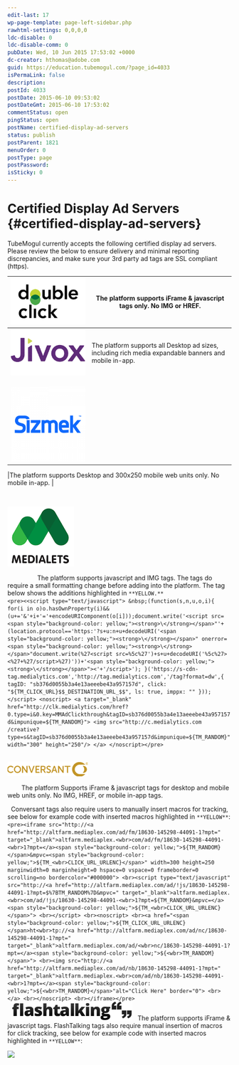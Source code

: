 ```yaml
---
edit-last: 17
wp-page-template: page-left-sidebar.php
rawhtml-settings: 0,0,0,0
ldc-disable: 0
ldc-disable-comm: 0
pubDate: Wed, 10 Jun 2015 17:53:02 +0000
dc-creator: hthomas@adobe.com
guid: https://education.tubemogul.com/?page_id=4033
isPermaLink: false
description: 
postId: 4033
postDate: 2015-06-10 09:53:02
postDateGmt: 2015-06-10 17:53:02
commentStatus: open
pingStatus: open
postName: certified-display-ad-servers
status: publish
postParent: 1821
menuOrder: 0
postType: page
postPassword: 
isSticky: 0
---
```


# Certified Display Ad Servers {#certified-display-ad-servers}

TubeMogul currently accepts the following certified display ad servers. Please review the below to ensure delivery and minimal reporting discrepancies,&nbsp;and make sure your 3rd party ad tags are&nbsp;SSL compliant (https).

| [ ![DFA](assets/dfa.jpg)](assets/dfa.jpg) |The platform supports iFrame & javascript tags only. No IMG or HREF. |
|---|---|
| [ ![0_jivoxlogosmall](assets/0-jivoxlogosmall.gif)](assets/0-jivoxlogosmall.gif) |The platform supports all Desktop ad sizes, including rich media expandable banners and mobile in-app. |
| &nbsp; ![Sizmek](assets/sizmek-300x300.png)

|The platform supports Desktop and 300x250 mobile web units only. No mobile in-app. |

&nbsp;

![medialets](assets/medialets-150x135.png)

&nbsp; &nbsp; &nbsp; &nbsp; &nbsp; &nbsp; &nbsp; &nbsp; &nbsp;The platform supports javascript and IMG tags.
The tags do require a small formatting change before adding into the platform. The tag below shows the additions highlighted in  `**YELLOW.**`   
`<pre><<script type="text/javascript"> &nbsp;(function(s,n,u,o,i){ for(i in o)o.hasOwnProperty(i)&&(u+='&'+i+'='+encodeURIComponent(o[i]));document.write('<script src= <span style="background-color: yellow;"><strong>\</strong></span>"'+(location.protocol=='https:'?s+u:n+u+decodeURI('<span style="background-color: yellow;"><strong>\</strong></span>" onerror=<span style="background-color: yellow;"><strong>\</strong></span>"document.write(%27<script src=%5c%27')+s+u+decodeURI('%5c%27><%27+%27/script>%27)'))+'<span style="background-color: yellow;"><strong>\</strong></span>"><'+'/script>'); }('https://s-cdn-tag.medialytics.com','http://tag.medialytics.com','/tag?format=dw',{ tagID: "sb376d0055b3a4e13aeeebe43a957157d", click: "${TM_CLICK_URL}$$_DESTINATION_URL_$$", ls: true, imppx: "" })); </script> <noscript> <a target="_blank" href="http://clk.medialytics.com/href?0.type=i&0.key=MMAdClickthrough&tagID=sb376d0055b3a4e13aeeebe43a957157d&impunique=${TM_RANDOM}"> <img src="http://c.medialytics.com /creative?type=s&tagID=sb376d0055b3a4e13aeeebe43a957157d&impunique=${TM_RANDOM}" width="300" height="250"/> </a> </noscript></pre>`   
&nbsp;

![conversant](assets/conversant.png)

&nbsp; &nbsp; &nbsp; &nbsp; The platform Supports iFrame & javascript tags for desktop and mobile web units only. No IMG, HREF, or mobile in-app tags.

&nbsp;
Conversant tags also require users to manually insert macros for tracking, see below for example code with inserted macros highlighted in `**YELLOW**`:   
`<pre><iframe src="http://<a href="http://altfarm.mediaplex.com/ad/fm/18630-145298-44091-1?mpt=" target="_blank">altfarm.mediaplex.<wbr>com/ad/fm/18630-145298-44091-<wbr>1?mpt=</a><span style="background-color: yellow;">${TM_RANDOM}</span>&mpvc=<span style="background-color: yellow;">${TM_<wbr>CLICK_URL_URLENC}</span>" width=300 height=250 marginwidth=0 marginheight=0 hspace=0 vspace=0 frameborder=0 scrolling=no bordercolor="#000000">
  <br><script type="text/javascript" src="http://<a href="http://altfarm.mediaplex.com/ad/!js/18630-145298-44091-1?mpt=$%7BTM_RANDOM%7D&mpvc=" target="_blank">altfarm.mediaplex.<wbr>com/ad/!js/18630-145298-44091-<wbr>1?mpt=${TM_RANDOM}&mpvc=</a><span style="background-color: yellow;">${TM_<wbr>CLICK_URL_URLENC}</span>">
  <br></script>
  <br><noscript>
  <br><a href="<span style="background-color: yellow;">${TM_CLICK_URL_URLENC}</span>ht<wbr>tp://<a href="http://altfarm.mediaplex.com/ad/nc/18630-145298-44091-1?mpt=" target="_blank">altfarm.mediaplex.com/ad/<wbr>nc/18630-145298-44091-1?mpt=</a><span style="background-color: yellow;">${<wbr>TM_RANDOM}</span>">
  <br><img src="http://<a href="http://altfarm.mediaplex.com/ad/nb/18630-145298-44091-1?mpt=" target="_blank">altfarm.mediaplex.<wbr>com/ad/nb/18630-145298-44091-<wbr>1?mpt=</a><span style="background-color: yellow;">${<wbr>TM_RANDOM}</span>"alt="Click Here" border="0">
  <br></a>
  <br></noscript>
  <br></iframe></pre>`   
&nbsp;
[ ![flashtalking-logo1](assets/flashtalking-logo1.jpg)](assets/flashtalking-logo1.jpg)&nbsp; &nbsp;The platform supports iFrame & javascript tags.
FlashTalking tags also require manual insertion of macros for click tracking, see below for example code with inserted macros highlighted in `**YELLOW**`:   

<noscript> 
<a href=" `**${TM_CLICK_URL_URLENC}**` [ht`<wbr>`tp://servedby.flashtalking.`<wbr>`com/click/8/57258;1799696;0;`<wbr>`209;0/?ft_width=300&ft_height=`<wbr>`250&url=9678632](http://servedby.flashtalking.com/click/8/57258;1799696;0;209;0/?ft_width=300&ft_height=250&url=9678632)" target="_blank"> 
<img border="0" src=" [http://servedby.`<wbr>`flashtalking.com/imp/8/57258;`<wbr>`1799696;205;gif;Tubemogul;`<wbr>`300x250HTML5StandardwClickExte`<wbr>`nsion/](http://servedby.flashtalking.com/imp/8/57258;1799696;205;gif;Tubemogul;300x250HTML5StandardwClickExtension/)?"></a> 
</noscript> 
<script language="Javascript1.1" type="text/javascript"> 
var ftClick = " `**${TM_CLICK_URL_URLENC}**";` 
var ftExpTrack_1799696 = ""; 
var ftX = ""; 
var ftY = ""; 
var ftZ = ""; 
var ftOBA = 1; 
var ftContent = ""; 
var ftCustom = ""; 
var ftSection = " ${TM_SITE_ID_NUM}"; 
var ftID = function(){for(var e=["${USER_ID}"],a=e.length,r= `<wbr>`"";a--;)if(e[a]&&!RegExp("[^a- `<wbr>`z0-9q-]".replace(/q/g, `<wbr>`decodeURIComponent("%5"+"C")), `<wbr>`"i").test(e[a])){r=e[a];break} `<wbr>`return r}();; 

var ft300x250_OOBclickTrack = ""; 
var ftRandom = Math.random()&#42;1000000; 
var ftBuildTag1 = "<scr"; 
var ftBuildTag2 = "</"; 
var ftClick_1799696 = ftClick; 
if(typeof(ft_referrer)==" `<wbr>`undefined"){var ft_referrer=(function(){var r="";if(window==top){r=window. `<wbr>`location.href;}else{try{r= `<wbr>`window.parent.location.href;} `<wbr>`catch(e){}r=(r)?r:document. `<wbr>`referrer;}while( `<wbr>`encodeURIComponent(r).length> `<wbr>`1000){r=r.substring(0,r. `<wbr>`length-1);}return r;}());} 
var ftDomain = (window==top)?"":(function(){ `<wbr>`var d=document.referrer,h=(d)?d. `<wbr>`match("(?::q/q/)+([qw-]+(q.[ `<wbr>`qw-]+)+)(q/)?".replace(/q/g, `<wbr>`decodeURIComponent("%"+"5C"))) `<wbr>`[1]:"";return (h&&h!=location.host)?"&ft_ `<wbr>`ifb=1&ft_domain="+ `<wbr>`encodeURIComponent(h):"";}()); 
var ftTag = ftBuildTag1 + 'ipt language="javascript1.1" type="text/javascript" '; 
ftTag += 'src=" [http://servedby.`<wbr>`flashtalking.com/imp/8/57258;`<wbr>`1799696;201;js;Tubemogul;`<wbr>`300x250HTML5StandardwClickExte`<wbr>`nsion/?ftx='+ftX+'&fty='+ftY+'`<wbr>`&ftadz='+ftZ+'&ftscw='+`<wbr>`ftContent+'&ft_custom='+`<wbr>`ftCustom+'&ft_section='+`<wbr>`ftSection+'&ft_id='+ftID+'&`<wbr>`ftOBA='+ftOBA+ftDomain+'&ft_`<wbr>`referrer='+encodeURIComponent(`<wbr>`ft_referrer)+'&cachebuster='+`<wbr>`ftRandom+](http://servedby.flashtalking.com/imp/8/57258;1799696;201;js;Tubemogul;300x250HTML5StandardwClickExtension/?ftx=%27+ftX+%27&fty=%27+ftY+%27&ftadz=%27+ftZ+%27&ftscw=%27+ftContent+%27&ft_custom=%27+ftCustom+%27&ft_section=%27+ftSection+%27&ft_id=%27+ftID+%27&ftOBA=%27+ftOBA+ftDomain+%27&ft_referrer=%27+encodeURIComponent(ft_referrer)+%27&cachebuster=%27+ftRandom+)'" id="ftscript_300x250" name="ftscript_300x250"'; 
ftTag += '>' + ftBuildTag2 + 'script>'; 
document.write(ftTag); 
</script>  
